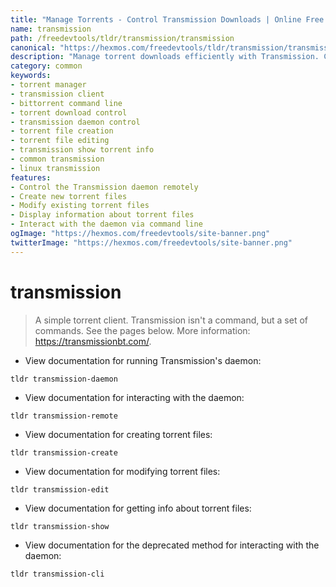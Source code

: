 ```yaml
---
title: "Manage Torrents - Control Transmission Downloads | Online Free DevTools by Hexmos"
name: transmission
path: /freedevtools/tldr/transmission/transmission
canonical: "https://hexmos.com/freedevtools/tldr/transmission/transmission/"
description: "Manage torrent downloads efficiently with Transmission. Control torrent sessions and manage files with this command line tool. Free online tool, no registration required."
category: common
keywords:
- torrent manager
- transmission client
- bittorrent command line
- torrent download control
- transmission daemon control
- torrent file creation
- torrent file editing
- transmission show torrent info
- common transmission
- linux transmission
features:
- Control the Transmission daemon remotely
- Create new torrent files
- Modify existing torrent files
- Display information about torrent files
- Interact with the daemon via command line
ogImage: "https://hexmos.com/freedevtools/site-banner.png"
twitterImage: "https://hexmos.com/freedevtools/site-banner.png"
---
```


# transmission

> A simple torrent client.
> Transmission isn't a command, but a set of commands. See the pages below.
> More information: <https://transmissionbt.com/>.

- View documentation for running Transmission's daemon:

`tldr transmission-daemon`

- View documentation for interacting with the daemon:

`tldr transmission-remote`

- View documentation for creating torrent files:

`tldr transmission-create`

- View documentation for modifying torrent files:

`tldr transmission-edit`

- View documentation for getting info about torrent files:

`tldr transmission-show`

- View documentation for the deprecated method for interacting with the daemon:

`tldr transmission-cli`
